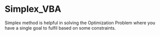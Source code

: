 # Simplex_VBA
Simplex method is helpful in solving the Optimization Problem where you have a single goal to fulfil based on some constraints.
